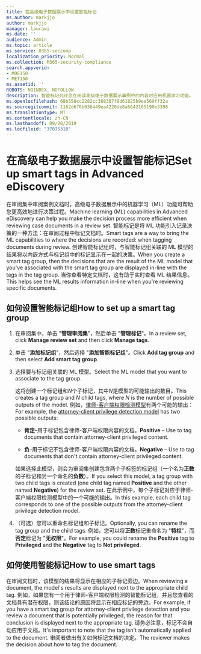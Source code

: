 ```yaml
---
title: 在高级电子数据展示中设置智能标记
ms.author: markjjo
author: markjjo
manager: laurawi
ms.date: ''
audience: Admin
ms.topic: article
ms.service: O365-seccomp
localization_priority: Normal
ms.collection: M365-security-compliance
search.appverid:
- MOE150
- MET150
ms.assetid: ''
ROBOTS: NOINDEX, NOFOLLOW
description: 智能标记允许您在阅读高级电子数据展示事例中的内容时应用机器学习功能。 使用智能标记组来显示机器学习检测模型的结果，如律师-客户端权限模型。
ms.openlocfilehash: 68b558cc2282cc388387f8d61825b9ee569ff32a
ms.sourcegitcommit: 1162d676b036449ea4220de8a6642165190e3398
ms.translationtype: MT
ms.contentlocale: zh-CN
ms.lasthandoff: 09/20/2019
ms.locfileid: "37075310"
---
```

# <a name="set-up-smart-tags-in-advanced-ediscovery"></a><span data-ttu-id="8f930-104">在高级电子数据展示中设置智能标记</span><span class="sxs-lookup"><span data-stu-id="8f930-104">Set up smart tags in Advanced eDiscovery</span></span>

<span data-ttu-id="8f930-105">在审阅集中审阅案例文档时，高级电子数据展示中的机器学习（ML）功能可帮助您更高效地进行决策过程。</span><span class="sxs-lookup"><span data-stu-id="8f930-105">Machine learning (ML) capabilities in Advanced eDiscovery can help you make the decision process more efficient when reviewing case documents in a review set.</span></span> <span data-ttu-id="8f930-106">智能标记是将 ML 功能引入记录决策的一种方法：在审阅过程中标记文档时。</span><span class="sxs-lookup"><span data-stu-id="8f930-106">Smart tags are a way to bring the ML capabilities to where the decisions are recorded: when tagging documents during review.</span></span> <span data-ttu-id="8f930-107">创建智能标记组时，与智能标记组关联的 ML 模型的结果将以内嵌方式与标记组中的标记显示在一起的决策。</span><span class="sxs-lookup"><span data-stu-id="8f930-107">When you create a smart tag group, then the decisions that are the result of the ML model that you've associated with the smart tag group are displayed in-line with the tags in the tag group.</span></span> <span data-ttu-id="8f930-108">当你查看特定文档时，这有助于实时查看 ML 结果信息。</span><span class="sxs-lookup"><span data-stu-id="8f930-108">This helps see the ML results information in-line when you're reviewing specific documents.</span></span>

## <a name="how-to-set-up-a-smart-tag-group"></a><span data-ttu-id="8f930-109">如何设置智能标记组</span><span class="sxs-lookup"><span data-stu-id="8f930-109">How to set up a smart tag group</span></span>

1. <span data-ttu-id="8f930-110">在审阅集中，单击 "**管理审阅集**"，然后单击 "**管理标记**"。</span><span class="sxs-lookup"><span data-stu-id="8f930-110">In a review set, click **Manage review set** and then click **Manage tags**.</span></span>

2. <span data-ttu-id="8f930-111">单击 "**添加标记组**"，然后选择 "**添加智能标记组**"。</span><span class="sxs-lookup"><span data-stu-id="8f930-111">Click **Add tag group** and then select **Add smart tag group**.</span></span>

3. <span data-ttu-id="8f930-112">选择要与标记组关联的 ML 模型。</span><span class="sxs-lookup"><span data-stu-id="8f930-112">Select the ML model that you want to associate to the tag group.</span></span>
    
   <span data-ttu-id="8f930-113">这将创建一个标记组和*N*个子标记，其中*N*是模型的可能输出的数目。</span><span class="sxs-lookup"><span data-stu-id="8f930-113">This creates a tag group and *N* child tags, where *N* is the number of possible outputs of the model.</span></span> <span data-ttu-id="8f930-114">例如，[律师-客户端权限检测模型](attorney-privilege-detection.md)有两个可能的输出：</span><span class="sxs-lookup"><span data-stu-id="8f930-114">For example, the [attorney-client privilege detection model](attorney-privilege-detection.md) has two possible outputs:</span></span> 

   - <span data-ttu-id="8f930-115">**肯定**–用于标记包含律师-客户端权限内容的文档。</span><span class="sxs-lookup"><span data-stu-id="8f930-115">**Positive** – Use to tag documents that contain attorney-client privileged content.</span></span>
   
   - <span data-ttu-id="8f930-116">**负**–用于标记不包含律师-客户端权限内容的文档。</span><span class="sxs-lookup"><span data-stu-id="8f930-116">**Negative** – Use to tag documents that don't contain attorney-client privileged content.</span></span>
    
    <span data-ttu-id="8f930-117">如果选择此模型，则会为审阅集创建包含两个子标签的标记组（一个名为**正数**的子标记和另一个命名的**负数**）。</span><span class="sxs-lookup"><span data-stu-id="8f930-117">If you select this model, a tag group with two child tags is created (one child tag named **Positive** and the other named **Negative**) for the review set.</span></span> <span data-ttu-id="8f930-118">在此示例中，每个子标记对应于律师-客户端权限检测模型中的一个可能的输出。</span><span class="sxs-lookup"><span data-stu-id="8f930-118">In this example, each child tag corresponds to one of the possible outputs from the attorney-client privilege detection model.</span></span>

4. <span data-ttu-id="8f930-119">（可选）您可以重命名标记组和子标记。</span><span class="sxs-lookup"><span data-stu-id="8f930-119">Optionally, you can rename the tag group and the child tags.</span></span> <span data-ttu-id="8f930-120">例如，您可以将**正数**标记重命名为 "**特权**"，而**否定**标记为 "**无权限**"。</span><span class="sxs-lookup"><span data-stu-id="8f930-120">For example, you could rename the **Positive** tag to **Privileged** and the **Negative** tag to **Not privileged**.</span></span>

## <a name="how-to-use-smart-tags"></a><span data-ttu-id="8f930-121">如何使用智能标记</span><span class="sxs-lookup"><span data-stu-id="8f930-121">How to use smart tags</span></span>

<span data-ttu-id="8f930-122">在审阅文档时，该模型的结果将显示在相应的子标记旁边。</span><span class="sxs-lookup"><span data-stu-id="8f930-122">When reviewing a document, the model's results are displayed next to the appropriate child tag.</span></span> <span data-ttu-id="8f930-123">例如，如果您有一个用于律师-客户端权限检测的智能标记组，并且您查看的文档具有潜在权限，则该结论的原因将显示在相应标记的旁边。</span><span class="sxs-lookup"><span data-stu-id="8f930-123">For example, if you have a smart tag group for attorney-client privilege detection and you review a document that is potentially privileged, the reason for that conclusion is displayed next to the appropriate tag.</span></span> <span data-ttu-id="8f930-124">请务必注意，标记不会自动应用于文档。</span><span class="sxs-lookup"><span data-stu-id="8f930-124">It's important to note that the tag isn't automatically applied to the document.</span></span> <span data-ttu-id="8f930-125">审阅者做出有关如何标记文档的决定。</span><span class="sxs-lookup"><span data-stu-id="8f930-125">The reviewer makes the decision about how to tag the document.</span></span>